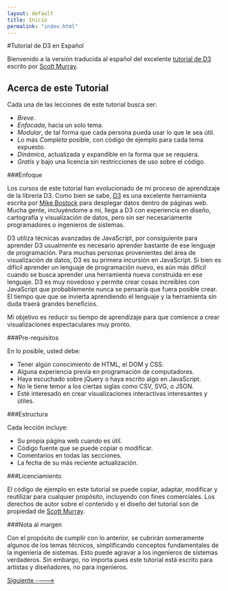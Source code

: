 ```yaml
---
layout: default
title: Inicio
permalink: "index.html"
---
```

#Tutorial de D3 en Español

Bienvenido a la versión traducida al español del excelente [tutorial de D3](http://alignedleft.com/tutorials/d3) escrito por [Scott Murray](http://alignedleft.com/).

## Acerca de este Tutorial

Cada una de las lecciones de este tutorial busca ser:
  - _Breve_.
  - _Enfocada_, hacia un solo tema.
  - _Modular_, de tal forma que cada persona pueda usar lo que le sea útil.
  - Lo más _Completa_ posible, con código de ejemplo para cada tema expuesto.
  - _Dinámica_, actualizada y expandible en la forma que se requiera.
  - _Gratis_ y bajo una licencia sin restricciones de uso sobre el código.
  
###Enfoque
  
Los cursos de este tutorial han evolucionado de mi proceso de aprendizaje de la librería D3. Como bien se sabe, [D3](http://mbostock.github.com/d3/) es una excelente herramienta escrita por [Mike Bostock](http://bost.ocks.org/mike/) para desplegar datos dentro de páginas web. Mucha gente, incluyéndome a mi, llega a D3 con experiencia en diseño, cartografía y visualización de datos, pero sin ser necesariamente programadores o ingenieros de sistemas.
  
D3 utiliza técnicas avanzadas de JavaScript, por consiguiente para aprender D3 usualmente es necesario aprender bastante de ese lenguaje de programación. Para muchas personas provenientes del área de visualización de datos, D3 es su primera incursión en JavaScript. Si bien es difícil aprender un lenguaje de programación nuevo, es aún más difícil cuando se busca aprender una herramienta nueva construida en ese lenguaje. D3 es muy novedoso y permite crear cosas increíbles con JavaScript que probablemente nunca se pensaría que fuera posible crear. El tiempo que que se invierta aprendiendo el lenguaje y la herramienta sin duda traerá grandes beneficios.

Mi objetivo es reducir su tiempo de aprendizaje para que comience a crear visualizaciones espectaculares muy pronto.


###Pre-requisitos
  
En lo posible, usted debe:
  
- Tener algún conocimiento de HTML, el DOM y CSS.
- Alguna experiencia previa en programación de computadores.
- Haya escuchado sobre jQuery o haya escrito algo en JavaScript.
- No le tiene temor a los ciertas siglas como CSV, SVG, o JSON.
- Esté interesado en crear visualizaciones interactivas interesantes y útiles.
  
###Estructura
  
Cada lección incluye:
  
  - Su propia página web cuando es útil.
  - Código fuente que se puede copiar o modificar.
  - Comentarios en todas las secciones.
  - La fecha de su más reciente actualización.
  
###Licenciamiento
  
El código de ejemplo en este tutorial se puede copiar, adaptar, modificar y reutilizar para cualquier propósito, incluyendo con fines comerciales. Los derechos de autor sobre el contenido y el diseño del tutorial son de propiedad de [Scott Murray](http://alignedleft.com/about).
  
###Nota al margen
  
Con el propósito de cumplir con lo anterior,  se cubrirán someramente algunos de los temas técnicos, simplificando conceptos fundamentales de la ingeniería de sistemas. Esto puede agravar a los ingenieros de sistemas verdaderos. Sin embargo, no importa pues este tutorial está escrito para artistas y diseñadores, no para ingenieros.

[Siguiente ---->]({{site.url}}/fundamentos.html)